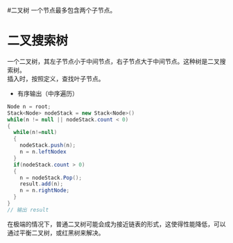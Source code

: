 #二叉树
一个节点最多包含两个子节点。
# 二叉搜索树
一个二叉树，其左子节点小于中间节点，右子节点大于中间节点。这种树是二叉搜索树。  
插入时，按照定义，查找叶子节点。  
* 有序输出（中序遍历）
```CS
Node n = root;
Stack<Node> nodeStack = new Stack<Node>()
while(n != null || nodeStack.count < 0)
{
  while(n!=null)
  {
    nodeStack.push(n);
    n = n.leftNodex
  }
  if(nodeStack.count > 0)
  {
    n = nodeStack.Pop();
    result.add(n);
    n = n.rightNode;
  }
}
// 输出 result
```
在极端的情况下，普通二叉树可能会成为接近链表的形式，这使得性能降低，可以通过平衡二叉树，或红黑树来解决。
